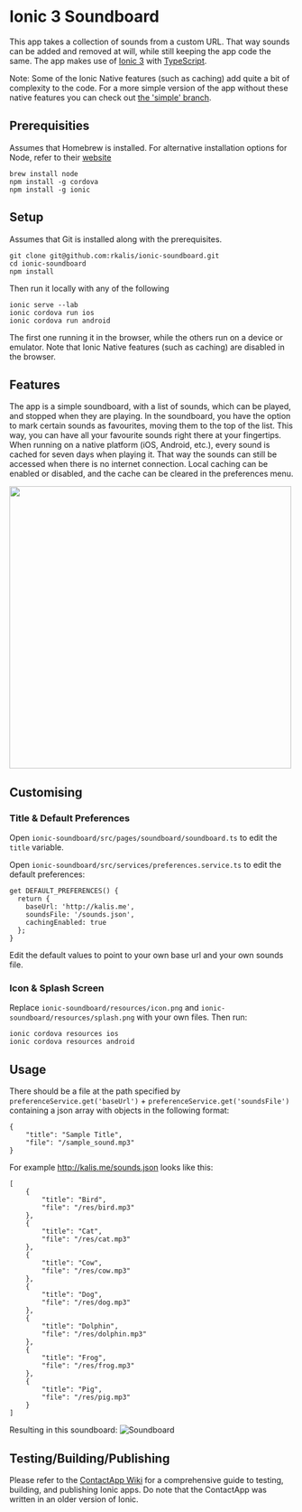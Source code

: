 # Ionic 3 Soundboard

This app takes a collection of sounds from a custom URL. That way sounds can be added and removed at will, while still keeping the app code the same. The app makes use of [Ionic 3](https://ionicframework.com/) with [TypeScript](https://www.typescriptlang.org/).

Note: Some of the Ionic Native features (such as caching) add quite a bit of complexity to the code. For a more simple version of the app without these native features you can check out [the 'simple' branch](https://github.com/rkalis/ionic-soundboard/tree/simple).

## Prerequisities
Assumes that Homebrew is installed.
For alternative installation options for Node, refer to their [website](https://nodejs.org/)
```
brew install node
npm install -g cordova
npm install -g ionic
```

## Setup
Assumes that Git is installed along with the prerequisites.
```
git clone git@github.com:rkalis/ionic-soundboard.git
cd ionic-soundboard
npm install
```
Then run it locally with any of the following
```
ionic serve --lab
ionic cordova run ios
ionic cordova run android
```
The first one running it in the browser, while the others run on a device or emulator. Note that Ionic Native features (such as caching) are disabled in the browser.

## Features
The app is a simple soundboard, with a list of sounds, which can be played, and stopped when they are playing. In the soundboard, you have the option to mark certain sounds as favourites, moving them to the top of the list. This way, you can have all your favourite sounds right there at your fingertips. When running on a native platform (iOS, Android, etc.), every sound is cached for seven days when playing it. That way the sounds can still be accessed when there is no internet connection. Local caching can be enabled or disabled, and the cache can be cleared in the preferences menu.

<img src="https://i.imgur.com/bMLQCSe.png" width="500">

## Customising
### Title & Default Preferences
Open `ionic-soundboard/src/pages/soundboard/soundboard.ts` to edit the `title` variable.

Open `ionic-soundboard/src/services/preferences.service.ts` to edit the default preferences:
```
get DEFAULT_PREFERENCES() {
  return {
    baseUrl: 'http://kalis.me',
    soundsFile: '/sounds.json',
    cachingEnabled: true
  };
}
```
Edit the default values to point to your own base url and your own sounds file.

### Icon & Splash Screen
Replace `ionic-soundboard/resources/icon.png` and `ionic-soundboard/resources/splash.png` with your own files.
Then run:
```
ionic cordova resources ios
ionic cordova resources android
```

## Usage

There should be a file at  the path specified by `preferenceService.get('baseUrl')` + `preferenceService.get('soundsFile')` containing a json array with objects in the following format:
```
{
    "title": "Sample Title",
    "file": "/sample_sound.mp3"
}
```

For example http://kalis.me/sounds.json looks like this:
```
[
    {
        "title": "Bird",
        "file": "/res/bird.mp3"
    },
    {
        "title": "Cat",
        "file": "/res/cat.mp3"
    },
    {
        "title": "Cow",
        "file": "/res/cow.mp3"
    },
    {
        "title": "Dog",
        "file": "/res/dog.mp3"
    },
    {
        "title": "Dolphin",
        "file": "/res/dolphin.mp3"
    },
    {
        "title": "Frog",
        "file": "/res/frog.mp3"
    },
    {
        "title": "Pig",
        "file": "/res/pig.mp3"
    }
]

```
Resulting in this soundboard:
![Soundboard](https://i.imgur.com/utd8KZU.png)

## Testing/Building/Publishing
Please refer to the [ContactApp Wiki](https://github.com/incodehq/contactapp/wiki)
for a comprehensive guide to testing, building, and publishing Ionic apps. Do note that the ContactApp was written in an older version of Ionic.
